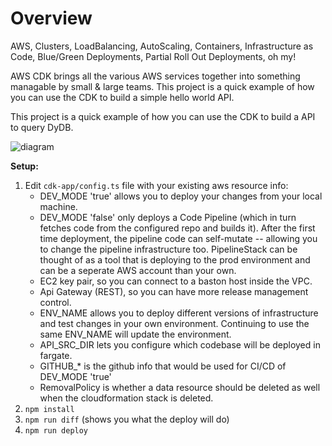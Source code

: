 # Overview

AWS, Clusters, LoadBalancing, AutoScaling, Containers, Infrastructure as Code, Blue/Green Deployments, Partial Roll Out Deployments, oh my!

AWS CDK brings all the various AWS services together into something managable by small & large teams. This project is a quick example of how you can use the CDK to build a simple hello world API.

This project is a quick example of how you can use the CDK to build a API to query DyDB.  

![diagram](https://user-images.githubusercontent.com/2924643/107100595-bd7b6480-67c9-11eb-898b-a0c1e07a73c5.png)

**Setup:**

1. Edit `cdk-app/config.ts` file with your existing aws resource info:
    - DEV_MODE 'true' allows you to deploy your changes from your local machine.
    - DEV_MODE 'false' only deploys a Code Pipeline (which in turn fetches code from the configured repo and builds it).  After the first time deployment, the pipeline code can self-mutate -- allowing you to change the pipeline infrastructure too.  PipelineStack can be thought of as a tool that is deploying to the prod environment and can be a seperate AWS account than your own.
    - EC2 key pair, so you can connect to a baston host inside the VPC.
    - Api Gateway (REST), so you can have more release management control.
    - ENV_NAME allows you to deploy different versions of infrastructure and test changes in your own environment.  Continuing to use the same ENV_NAME will update the environment.
    - API_SRC_DIR lets you configure which codebase will be deployed in fargate.
    - GITHUB_* is the github info that would be used for CI/CD of DEV_MODE 'true'
    - RemovalPolicy is whether a data resource should be deleted as well when the cloudformation stack is deleted.
1. `npm install`
1. `npm run diff`  (shows you what the deploy will do)
1. `npm run deploy`


